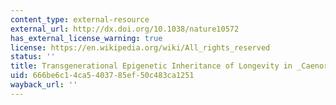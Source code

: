 ```yaml
---
content_type: external-resource
external_url: http://dx.doi.org/10.1038/nature10572
has_external_license_warning: true
license: https://en.wikipedia.org/wiki/All_rights_reserved
status: ''
title: Transgenerational Epigenetic Inheritance of Longevity in _Caenorhabditis Elegans_
uid: 666be6c1-4ca5-4037-85ef-50c483ca1251
wayback_url: ''
---
```

